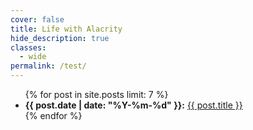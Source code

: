 ```yaml
---
cover: false
title: Life with Alacrity
hide_description: true
classes:
  - wide
permalink: /test/
---
```


<ul>
{% for post in site.posts limit: 7 %}
<li><b>{{ post.date | date: "%Y-%m-%d" }}:</b> <a href="{{ post.url }}">{{ post.title }}</a></li>
{% endfor %}
</ul>
